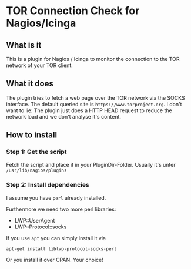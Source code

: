 # TOR Connection Check for Nagios/Icinga

## What is it

This is a plugin for Nagios / Icinga to monitor the connection to the TOR network of your TOR client.

## What it does

The plugin tries to fetch a web page over the TOR network via the SOCKS interface. The default queried site is `https://www.torproject.org`. I don't want to lie: The plugin just does a HTTP HEAD request to reduce the network load and we don't analyse it's content.

## How to install
### Step 1: Get the script

Fetch the script and place it in your PluginDir-Folder. Usually it's unter `/usr/lib/nagios/plugins`

### Step 2: Install dependencies

I assume you have `perl` already installed.

Furthermore we need two more perl libraries:
- LWP::UserAgent
- LWP::Protocol::socks

If you use `apt` you can simply install it via

```apt-get install liblwp-protocol-socks-perl```

Or you install it over CPAN. Your choice!
